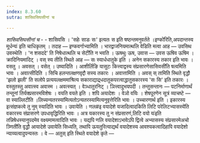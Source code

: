 ```yaml
---
index: 8.3.60
sutra: शासिवसिघसीनां च

---
```

_शासिवसिघसीनां च_ - - शासिवसि । 'सहेः साडः सः' इत्यतः स इति षष्ठन्तमनुवर्तते ।इण्को॑रिति,अपदान्तस्य मूर्धन्यः॑ इति चाधिकृतम् । तदाह — इण्कवर्गाभ्यामिति । भारद्वाजनियमात्थलि वेडिति मत्वा आह —  उवसिथ उवस्थेति । 'न शसददे' ति निषेधात्थलि च सेटी॑ति न भवति । ऊषथुः ऊष, उवास — उवस ऊषिव ऊषिम । क्रादिनियमादिट् । वस् स्य तीति स्थिते आह —  सः स्यार्धधातुके इति । अनेन सकारस्य तकार इति भावः । वसतु । अवसत् । वसेत् । उष्यादिति । आशीर्लिङि यासुटः कित्त्वाद्वस्य संप्रसारणेसासिवसी॑ति षत्वमिति भावः । अवात्सीदिति । सिचि हलन्तलक्षणवृद्दौ सस्य तकारः । अवात्तामिति । अवस् स् तामिति स्थिते वृद्धौ 'झलो झली' ति सलोपे प्रत्ययलक्षममाश्रित्य सकाराद्याद्र्धदातुकपरत्वाद्धातुसकारस्य 'सः सि' इति तकारः । वस्तुतस्तु अवात्स्व अवास्म । अवत्स्यत् । वेञ्धातुरनिट् । ञित्त्वादुभयपदी । तन्तुसन्तानः —  पटनिर्माणार्थं तन्तूनां तिर्यक्प्रसारमविशेषः । वयति वयते इति । शपि अयादेशः । वेञो वयिः । शेषपूरणेन सूत्रं व्याचष्टे — वा स्याल्लिटीति ।लिच्यन्यतरस्या॑मित्यतोऽन्यतरस्यामित्यनुवृत्तेरिति भावः । उच्चारणार्थ इति । इकारस्य इत्संज्ञकत्वे तु नुम् स्यादिति भावः । उवायेति । णल#इ वयादेशे यजादित्वादकिति लिटि परेलिटभ्यासस्ये॑ति वकारस्य संप्रासरणे उपधावृद्धिरिति भावः । अत्र यकारस्य तु न संप्रसारणं,लिटि वयो यः॑इति तन्निषेधस्यानुपदमेव वक्ष्यमामत्वादिति भावः । यद्यपि णलि वयादेशाऽभावेऽपि द्वित्वे अभ्यासस्य संप्रसारमेअचो ञ्णिती॑ति वृद्धौ आयादेशे उवायेति सिध्यति, तथापि ऊयतुरित्याद्यर्थं वयादेशस्य आवश्यकत्वादिहापि वयादेशो न्याय्यत्वादुपन्यस्तः । वे — अतुस् इति स्थिते वयादेशे कृते — 